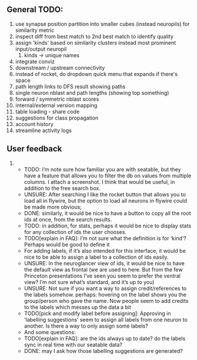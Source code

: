 ## General TODO:
1. use synapse position partition into smaller cubes (instead neuropils) for similarity metric
1. inspect diff from best match to 2nd best match to identify quality
1. assign 'kinds' based on similarity clusters instead most prominent input/output neuropil
   1. kinds -> unique names
1. integrate conviz
1. downstream / upstream connectivity
1. instead of rocket, do dropdown quick menu that expands if there's space
1. path length links to DFS result showing paths
1. single neuron nblast and path lengths (showing top something)
1. forward / symmetric nblast scores
1. internal/external version mapping
1. table loading - share code
1. suggestions for class propagation
1. account history
1. streamline activity logs


## User feedback
1. - TODO: I’m note sure how familiar you are with seatable, but they have a feature that allows you to filter the db on
values from multiple columns. I attach a screenshot. I think that would be useful, in addition to the free search box.
   - UNSURE: After searching I like the rocket button that allows you to load all in flywire, but the option to load all
neurons in flywire could be made more obvious;
   - DONE: similarly, it would be nice to have a button to copy all the root ids at once, from the search results.
   - TODO: in addition, for stats, perhaps it would be nice to display stats for any collection of ids the user chooses.
   - TODO[explain in FAQ]: I’m not sure what the definition is for ‘kind’? Perhaps would be good to define it
   - For adding labels, if it’s also intended for this interface, it would be nice to be able to assign a label to a
collection of ids easily.
   - UNSURE: In the neuroglancer view of ids, it would be nice to have the default view as frontal (we are used to
here. But from the few Princeton presentations I’ve seen you seem to prefer the ventral view? I’m not sure what’s
standard, and it’s up to you)
   - UNSURE: Not sure if you want a way to assign credit/references to the labels somehow. perhaps: hovering on
the label shows you the group/person who gave the name. Now people seem to add credits to the labels which messes
up the data a bit
   - TODO[pick and modify label before assigning]: Approving in ‘labelling suggestions’ seem to assign all labels
from one neuron to another. Is there a way to only assign some labels?
   - And some questions:
   - TODO[explain in FAQ]: are the ids always up to date? do the labels sync in real time with our seatable data? 
   - DONE: may I ask how those labelling suggestions are generated?
